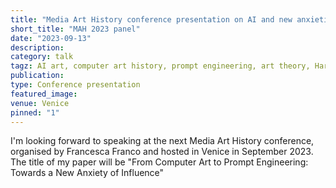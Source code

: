 ```yaml
---
title: "Media Art History conference presentation on AI and new anxieties of influence"
short_title: "MAH 2023 panel"
date: "2023-09-13"
description:
category: talk
tagz: AI art, computer art history, prompt engineering, art theory, Harold Bloom
publication:
type: Conference presentation
featured_image:
venue: Venice
pinned: "1"
---
```


I'm looking forward to speaking at the next Media Art History conference, organised by Francesca Franco and hosted in Venice in September 2023. The title of my paper will be "From Computer Art to Prompt Engineering: Towards a New Anxiety of Influence"
